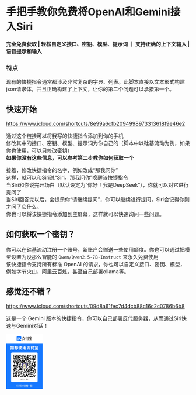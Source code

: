 # 手把手教你免费将OpenAI和Gemini接入Siri

**完全免费获取 | 轻松自定义接口、密钥、模型、提示词 ｜ 支持正确的上下文输入 | 语音提示和输入**

### 特点
现有的快捷指令通常都涉及非常复杂的字典、列表。此脚本直接以文本形式构建json请求体，并且正确构建了上下文，让你的第二个问题可以承接第一个。

## 快速开始

https://www.icloud.com/shortcuts/8e99a6cfb2094998973313618f9e46e2

通过这个链接可以将我写的快捷指令添加到你的手机  
修改其中的接口、密钥、模型、提示词为你自己的（脚本中以硅基流动为例，如果你也使用，可以只修改密钥）  
**如果你没有这些信息，可以参考第二步教你如何获取一个**  

接着，修改快捷指令的名字，例如改成“那我问你”  
这样，就可以和Siri说“Siri，那我问你”唤醒该快捷指令  
当Siri和你说完开场白（默认设定为“你好！我是DeepSeek”），你就可以对它进行提问了  
当Siri回答完以后，会提示你“请继续提问”，你可以继续进行提问，Siri会记得你刚才问了它什么。  
你也可以将该快捷指令添加到主屏幕，这样就可以快速询问一些问题。  

## 如何获取一个密钥？

你可以在硅基流动注册一个账号，新账户会赠送一些使用额度。你也可以通过把模型设置为没那么智能的 `Qwen/Qwen2.5-7B-Instruct` 来永久免费使用  
该快捷指令支持所有标准 OpenAI 的请求，你也可以自定义接口、密钥、模型， 例如字节火山、阿里云百炼，甚至自己部署ollama等。  

## 感觉还不错？

https://www.icloud.com/shortcuts/09d8a61fec7d4dcb88c16c2c0786b6b8

这是一个 Gemini 版本的快捷指令，你可以自己部署反代服务器，从而通过Siri快速与Gemini对话！

<img src="alipay.JPG" width="100">
